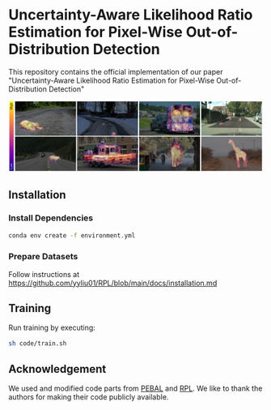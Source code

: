 # Uncertainty-Aware Likelihood Ratio Estimation for Pixel-Wise Out-of-Distribution Detection

This repository contains the official implementation of our paper "Uncertainty-Aware Likelihood Ratio Estimation for Pixel-Wise Out-of-Distribution Detection"

![Teaser](teaser.PNG)

## Installation
### Install Dependencies
```sh
conda env create -f environment.yml
```
### Prepare Datasets
Follow instructions at https://github.com/yyliu01/RPL/blob/main/docs/installation.md

## Training
Run training by executing:
```sh
sh code/train.sh
```


## Acknowledgement
We used and modified code parts from [PEBAL](https://github.com/tianyu0207/PEBAL) and [RPL](https://github.com/yyliu01/RPL). We like to thank the authors for making their code publicly available.